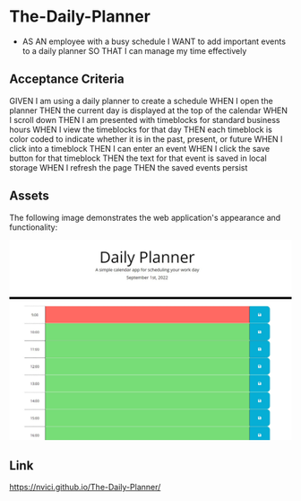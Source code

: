 # The-Daily-Planner
* AS AN employee with a busy schedule
I WANT to add important events to a daily planner
SO THAT I can manage my time effectively

## Acceptance Criteria
GIVEN I am using a daily planner to create a schedule
WHEN I open the planner
THEN the current day is displayed at the top of the calendar
WHEN I scroll down
THEN I am presented with timeblocks for standard business hours
WHEN I view the timeblocks for that day
THEN each timeblock is color coded to indicate whether it is in the past, present, or future
WHEN I click into a timeblock
THEN I can enter an event
WHEN I click the save button for that timeblock
THEN the text for that event is saved in local storage
WHEN I refresh the page
THEN the saved events persist

## Assets

The following image demonstrates the web application's appearance and functionality:

![The text "Daily Planner" is on the top of the screen and below is the current date and time. As we scroll further down the page there are color coded containers indicating past = gray, red = present, and green = future. You can type in the container and save it your schedule. if you refresh the page the message you type persists .](./assets/Screenshot%202022-09-01%20094415.jpg)

## Link

https://nvici.github.io/The-Daily-Planner/